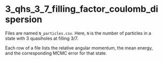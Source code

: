 # 3_qhs_3_7_filling_factor_coulomb_dispersion

Files are named `N_particles.csv`. Here, `N` is the number of particles in a state with 3 quasiholes at filling 3/7.

Each row of a file lists the relative angular momentum, the mean energy, and the corresponding MCMC error for that state.
